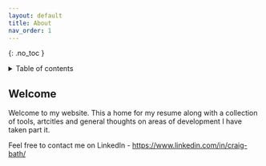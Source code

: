 ```yaml
---
layout: default
title: About
nav_order: 1
---
```


{: .no_toc }
<details close markdown="block">
  <summary>
    Table of contents
  </summary>
  {: .text-delta }
1. TOC
{:toc}
</details>

## Welcome

Welcome to my website. This a home for my resume along with a collection of tools, artcitles and general thoughts on areas of development I have taken part it.

Feel free to contact me on LinkedIn - <https://www.linkedin.com/in/craig-bath/>